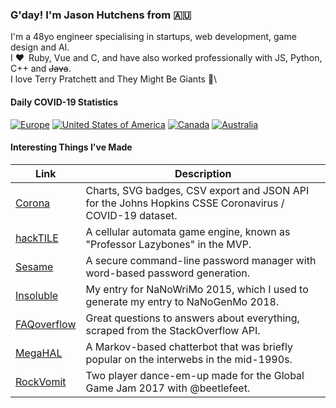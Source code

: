 ### G'day! I'm Jason Hutchens from :australia:

I'm a 48yo engineer specialising in startups, web development, game design and AI.\
I :heart: Ruby, Vue and C, and have also worked professionally with JS, Python, C++ and ~~Java~~.\
I love Terry Pratchett and They Might Be Giants :star_struck:\

#### Daily COVID-19 Statistics

[![Europe](https://corona.kranzky.com/eu/badge.svg)](https://corona.kranzky.com?region=eu)
[![United States of America](https://corona.kranzky.com/am/na/us/badge.svg)](https://corona.kranzky.com?region=am&subregion=na&country=us)
[![Canada](https://corona.kranzky.com/am/na/ca/badge.svg)](https://corona.kranzky.com?region=am&subregion=na&country=ca)
[![Australia](https://corona.kranzky.com/oc/anz/au/badge.svg)](https://corona.kranzky.com?region=oc&subregion=anz&country=au)

#### Interesting Things I've Made

| Link | Description |
|---|---|
| [Corona](https://corona.kranzky.com) | Charts, SVG badges, CSV export and JSON API for the Johns Hopkins CSSE Coronavirus / COVID-19 dataset. |
| [hackTILE](https://www.youtube.com/watch?v=uxfEw5C3R18) | A cellular automata game engine, known as "Professor Lazybones" in the MVP. |
| [Sesame](https://github.com/kranzky/sesame-cli) | A secure command-line password manager with word-based password generation. |
| [Insoluble](https://github.com/kranzky/insoluble) | My entry for NaNoWriMo 2015, which I used to generate my entry to  NaNoGenMo 2018.  |
| [FAQoverflow](https://faqoverflow.kranzky.com) | Great questions to answers about everything, scraped from the StackOverflow API. |
| [MegaHAL](https://homepage.kranzky.com/megahal/Classic.html) | A Markov-based chatterbot that was briefly popular on the interwebs in the mid-1990s. |
| [RockVomit](https://rockvomit.kranzky.com) | Two player dance-em-up made for the Global Game Jam 2017 with @beetlefeet. |
